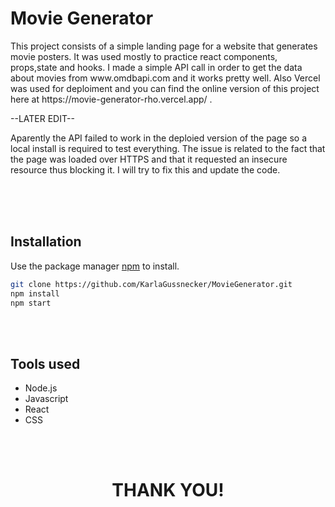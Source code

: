<!-- START doctoc generated TOC please keep comment here to allow auto update -->
<!-- DON'T EDIT THIS SECTION, INSTEAD RE-RUN doctoc TO UPDATE -->
<!-- END doctoc generated TOC please keep comment here to allow auto update -->

<h1>Movie Generator</h1>
<p>This project consists of a simple landing page for a website that generates movie posters. It was used mostly to practice react components, props,state and hooks.
I made a simple API call in order to get the data about movies from www.omdbapi.com and it works pretty well. Also Vercel was used for deploiment and you can find the online version of this project here at https://movie-generator-rho.vercel.app/ .


--LATER EDIT--
<p>Aparently the API failed to work in the deploied version of the page so a local install is required to test everything. The issue is related to the fact that the page was loaded over HTTPS and that it requested an insecure resource thus blocking it. I will try to fix this and update the code.</p>
</p>


<br/>
<br/>
<br/>

## Installation

Use the package manager [npm](https://www.npmjs.com) to install.

```bash
git clone https://github.com/KarlaGussnecker/MovieGenerator.git
npm install
npm start
```
<br/>
<br/>

## Tools used


* Node.js
* Javascript
* React
* CSS

<br/>
<br/>
<h1 align="center">THANK YOU!</h1>
